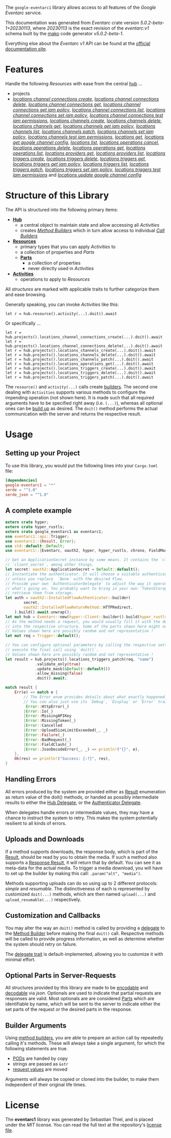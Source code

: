 <!---
DO NOT EDIT !
This file was generated automatically from 'src/generator/templates/api/README.md.mako'
DO NOT EDIT !
-->
The `google-eventarc1` library allows access to all features of the *Google Eventarc* service.

This documentation was generated from *Eventarc* crate version *5.0.2-beta-1+20230113*, where *20230113* is the exact revision of the *eventarc:v1* schema built by the [mako](http://www.makotemplates.org/) code generator *v5.0.2-beta-1*.

Everything else about the *Eventarc* *v1* API can be found at the
[official documentation site](https://cloud.google.com/eventarc).
# Features

Handle the following *Resources* with ease from the central [hub](https://docs.rs/google-eventarc1/5.0.2-beta-1+20230113/google_eventarc1/Eventarc) ... 

* projects
 * [*locations channel connections create*](https://docs.rs/google-eventarc1/5.0.2-beta-1+20230113/google_eventarc1/api::ProjectLocationChannelConnectionCreateCall), [*locations channel connections delete*](https://docs.rs/google-eventarc1/5.0.2-beta-1+20230113/google_eventarc1/api::ProjectLocationChannelConnectionDeleteCall), [*locations channel connections get*](https://docs.rs/google-eventarc1/5.0.2-beta-1+20230113/google_eventarc1/api::ProjectLocationChannelConnectionGetCall), [*locations channel connections get iam policy*](https://docs.rs/google-eventarc1/5.0.2-beta-1+20230113/google_eventarc1/api::ProjectLocationChannelConnectionGetIamPolicyCall), [*locations channel connections list*](https://docs.rs/google-eventarc1/5.0.2-beta-1+20230113/google_eventarc1/api::ProjectLocationChannelConnectionListCall), [*locations channel connections set iam policy*](https://docs.rs/google-eventarc1/5.0.2-beta-1+20230113/google_eventarc1/api::ProjectLocationChannelConnectionSetIamPolicyCall), [*locations channel connections test iam permissions*](https://docs.rs/google-eventarc1/5.0.2-beta-1+20230113/google_eventarc1/api::ProjectLocationChannelConnectionTestIamPermissionCall), [*locations channels create*](https://docs.rs/google-eventarc1/5.0.2-beta-1+20230113/google_eventarc1/api::ProjectLocationChannelCreateCall), [*locations channels delete*](https://docs.rs/google-eventarc1/5.0.2-beta-1+20230113/google_eventarc1/api::ProjectLocationChannelDeleteCall), [*locations channels get*](https://docs.rs/google-eventarc1/5.0.2-beta-1+20230113/google_eventarc1/api::ProjectLocationChannelGetCall), [*locations channels get iam policy*](https://docs.rs/google-eventarc1/5.0.2-beta-1+20230113/google_eventarc1/api::ProjectLocationChannelGetIamPolicyCall), [*locations channels list*](https://docs.rs/google-eventarc1/5.0.2-beta-1+20230113/google_eventarc1/api::ProjectLocationChannelListCall), [*locations channels patch*](https://docs.rs/google-eventarc1/5.0.2-beta-1+20230113/google_eventarc1/api::ProjectLocationChannelPatchCall), [*locations channels set iam policy*](https://docs.rs/google-eventarc1/5.0.2-beta-1+20230113/google_eventarc1/api::ProjectLocationChannelSetIamPolicyCall), [*locations channels test iam permissions*](https://docs.rs/google-eventarc1/5.0.2-beta-1+20230113/google_eventarc1/api::ProjectLocationChannelTestIamPermissionCall), [*locations get*](https://docs.rs/google-eventarc1/5.0.2-beta-1+20230113/google_eventarc1/api::ProjectLocationGetCall), [*locations get google channel config*](https://docs.rs/google-eventarc1/5.0.2-beta-1+20230113/google_eventarc1/api::ProjectLocationGetGoogleChannelConfigCall), [*locations list*](https://docs.rs/google-eventarc1/5.0.2-beta-1+20230113/google_eventarc1/api::ProjectLocationListCall), [*locations operations cancel*](https://docs.rs/google-eventarc1/5.0.2-beta-1+20230113/google_eventarc1/api::ProjectLocationOperationCancelCall), [*locations operations delete*](https://docs.rs/google-eventarc1/5.0.2-beta-1+20230113/google_eventarc1/api::ProjectLocationOperationDeleteCall), [*locations operations get*](https://docs.rs/google-eventarc1/5.0.2-beta-1+20230113/google_eventarc1/api::ProjectLocationOperationGetCall), [*locations operations list*](https://docs.rs/google-eventarc1/5.0.2-beta-1+20230113/google_eventarc1/api::ProjectLocationOperationListCall), [*locations providers get*](https://docs.rs/google-eventarc1/5.0.2-beta-1+20230113/google_eventarc1/api::ProjectLocationProviderGetCall), [*locations providers list*](https://docs.rs/google-eventarc1/5.0.2-beta-1+20230113/google_eventarc1/api::ProjectLocationProviderListCall), [*locations triggers create*](https://docs.rs/google-eventarc1/5.0.2-beta-1+20230113/google_eventarc1/api::ProjectLocationTriggerCreateCall), [*locations triggers delete*](https://docs.rs/google-eventarc1/5.0.2-beta-1+20230113/google_eventarc1/api::ProjectLocationTriggerDeleteCall), [*locations triggers get*](https://docs.rs/google-eventarc1/5.0.2-beta-1+20230113/google_eventarc1/api::ProjectLocationTriggerGetCall), [*locations triggers get iam policy*](https://docs.rs/google-eventarc1/5.0.2-beta-1+20230113/google_eventarc1/api::ProjectLocationTriggerGetIamPolicyCall), [*locations triggers list*](https://docs.rs/google-eventarc1/5.0.2-beta-1+20230113/google_eventarc1/api::ProjectLocationTriggerListCall), [*locations triggers patch*](https://docs.rs/google-eventarc1/5.0.2-beta-1+20230113/google_eventarc1/api::ProjectLocationTriggerPatchCall), [*locations triggers set iam policy*](https://docs.rs/google-eventarc1/5.0.2-beta-1+20230113/google_eventarc1/api::ProjectLocationTriggerSetIamPolicyCall), [*locations triggers test iam permissions*](https://docs.rs/google-eventarc1/5.0.2-beta-1+20230113/google_eventarc1/api::ProjectLocationTriggerTestIamPermissionCall) and [*locations update google channel config*](https://docs.rs/google-eventarc1/5.0.2-beta-1+20230113/google_eventarc1/api::ProjectLocationUpdateGoogleChannelConfigCall)




# Structure of this Library

The API is structured into the following primary items:

* **[Hub](https://docs.rs/google-eventarc1/5.0.2-beta-1+20230113/google_eventarc1/Eventarc)**
    * a central object to maintain state and allow accessing all *Activities*
    * creates [*Method Builders*](https://docs.rs/google-eventarc1/5.0.2-beta-1+20230113/google_eventarc1/client::MethodsBuilder) which in turn
      allow access to individual [*Call Builders*](https://docs.rs/google-eventarc1/5.0.2-beta-1+20230113/google_eventarc1/client::CallBuilder)
* **[Resources](https://docs.rs/google-eventarc1/5.0.2-beta-1+20230113/google_eventarc1/client::Resource)**
    * primary types that you can apply *Activities* to
    * a collection of properties and *Parts*
    * **[Parts](https://docs.rs/google-eventarc1/5.0.2-beta-1+20230113/google_eventarc1/client::Part)**
        * a collection of properties
        * never directly used in *Activities*
* **[Activities](https://docs.rs/google-eventarc1/5.0.2-beta-1+20230113/google_eventarc1/client::CallBuilder)**
    * operations to apply to *Resources*

All *structures* are marked with applicable traits to further categorize them and ease browsing.

Generally speaking, you can invoke *Activities* like this:

```Rust,ignore
let r = hub.resource().activity(...).doit().await
```

Or specifically ...

```ignore
let r = hub.projects().locations_channel_connections_create(...).doit().await
let r = hub.projects().locations_channel_connections_delete(...).doit().await
let r = hub.projects().locations_channels_create(...).doit().await
let r = hub.projects().locations_channels_delete(...).doit().await
let r = hub.projects().locations_channels_patch(...).doit().await
let r = hub.projects().locations_operations_get(...).doit().await
let r = hub.projects().locations_triggers_create(...).doit().await
let r = hub.projects().locations_triggers_delete(...).doit().await
let r = hub.projects().locations_triggers_patch(...).doit().await
```

The `resource()` and `activity(...)` calls create [builders][builder-pattern]. The second one dealing with `Activities` 
supports various methods to configure the impending operation (not shown here). It is made such that all required arguments have to be 
specified right away (i.e. `(...)`), whereas all optional ones can be [build up][builder-pattern] as desired.
The `doit()` method performs the actual communication with the server and returns the respective result.

# Usage

## Setting up your Project

To use this library, you would put the following lines into your `Cargo.toml` file:

```toml
[dependencies]
google-eventarc1 = "*"
serde = "^1.0"
serde_json = "^1.0"
```

## A complete example

```Rust
extern crate hyper;
extern crate hyper_rustls;
extern crate google_eventarc1 as eventarc1;
use eventarc1::api::Trigger;
use eventarc1::{Result, Error};
use std::default::Default;
use eventarc1::{Eventarc, oauth2, hyper, hyper_rustls, chrono, FieldMask};

// Get an ApplicationSecret instance by some means. It contains the `client_id` and 
// `client_secret`, among other things.
let secret: oauth2::ApplicationSecret = Default::default();
// Instantiate the authenticator. It will choose a suitable authentication flow for you, 
// unless you replace  `None` with the desired Flow.
// Provide your own `AuthenticatorDelegate` to adjust the way it operates and get feedback about 
// what's going on. You probably want to bring in your own `TokenStorage` to persist tokens and
// retrieve them from storage.
let auth = oauth2::InstalledFlowAuthenticator::builder(
        secret,
        oauth2::InstalledFlowReturnMethod::HTTPRedirect,
    ).build().await.unwrap();
let mut hub = Eventarc::new(hyper::Client::builder().build(hyper_rustls::HttpsConnectorBuilder::new().with_native_roots().https_or_http().enable_http1().enable_http2().build()), auth);
// As the method needs a request, you would usually fill it with the desired information
// into the respective structure. Some of the parts shown here might not be applicable !
// Values shown here are possibly random and not representative !
let mut req = Trigger::default();

// You can configure optional parameters by calling the respective setters at will, and
// execute the final call using `doit()`.
// Values shown here are possibly random and not representative !
let result = hub.projects().locations_triggers_patch(req, "name")
             .validate_only(true)
             .update_mask(&Default::default())
             .allow_missing(false)
             .doit().await;

match result {
    Err(e) => match e {
        // The Error enum provides details about what exactly happened.
        // You can also just use its `Debug`, `Display` or `Error` traits
         Error::HttpError(_)
        |Error::Io(_)
        |Error::MissingAPIKey
        |Error::MissingToken(_)
        |Error::Cancelled
        |Error::UploadSizeLimitExceeded(_, _)
        |Error::Failure(_)
        |Error::BadRequest(_)
        |Error::FieldClash(_)
        |Error::JsonDecodeError(_, _) => println!("{}", e),
    },
    Ok(res) => println!("Success: {:?}", res),
}

```
## Handling Errors

All errors produced by the system are provided either as [Result](https://docs.rs/google-eventarc1/5.0.2-beta-1+20230113/google_eventarc1/client::Result) enumeration as return value of
the doit() methods, or handed as possibly intermediate results to either the 
[Hub Delegate](https://docs.rs/google-eventarc1/5.0.2-beta-1+20230113/google_eventarc1/client::Delegate), or the [Authenticator Delegate](https://docs.rs/yup-oauth2/*/yup_oauth2/trait.AuthenticatorDelegate.html).

When delegates handle errors or intermediate values, they may have a chance to instruct the system to retry. This 
makes the system potentially resilient to all kinds of errors.

## Uploads and Downloads
If a method supports downloads, the response body, which is part of the [Result](https://docs.rs/google-eventarc1/5.0.2-beta-1+20230113/google_eventarc1/client::Result), should be
read by you to obtain the media.
If such a method also supports a [Response Result](https://docs.rs/google-eventarc1/5.0.2-beta-1+20230113/google_eventarc1/client::ResponseResult), it will return that by default.
You can see it as meta-data for the actual media. To trigger a media download, you will have to set up the builder by making
this call: `.param("alt", "media")`.

Methods supporting uploads can do so using up to 2 different protocols: 
*simple* and *resumable*. The distinctiveness of each is represented by customized 
`doit(...)` methods, which are then named `upload(...)` and `upload_resumable(...)` respectively.

## Customization and Callbacks

You may alter the way an `doit()` method is called by providing a [delegate](https://docs.rs/google-eventarc1/5.0.2-beta-1+20230113/google_eventarc1/client::Delegate) to the 
[Method Builder](https://docs.rs/google-eventarc1/5.0.2-beta-1+20230113/google_eventarc1/client::CallBuilder) before making the final `doit()` call. 
Respective methods will be called to provide progress information, as well as determine whether the system should 
retry on failure.

The [delegate trait](https://docs.rs/google-eventarc1/5.0.2-beta-1+20230113/google_eventarc1/client::Delegate) is default-implemented, allowing you to customize it with minimal effort.

## Optional Parts in Server-Requests

All structures provided by this library are made to be [encodable](https://docs.rs/google-eventarc1/5.0.2-beta-1+20230113/google_eventarc1/client::RequestValue) and 
[decodable](https://docs.rs/google-eventarc1/5.0.2-beta-1+20230113/google_eventarc1/client::ResponseResult) via *json*. Optionals are used to indicate that partial requests are responses 
are valid.
Most optionals are are considered [Parts](https://docs.rs/google-eventarc1/5.0.2-beta-1+20230113/google_eventarc1/client::Part) which are identifiable by name, which will be sent to 
the server to indicate either the set parts of the request or the desired parts in the response.

## Builder Arguments

Using [method builders](https://docs.rs/google-eventarc1/5.0.2-beta-1+20230113/google_eventarc1/client::CallBuilder), you are able to prepare an action call by repeatedly calling it's methods.
These will always take a single argument, for which the following statements are true.

* [PODs][wiki-pod] are handed by copy
* strings are passed as `&str`
* [request values](https://docs.rs/google-eventarc1/5.0.2-beta-1+20230113/google_eventarc1/client::RequestValue) are moved

Arguments will always be copied or cloned into the builder, to make them independent of their original life times.

[wiki-pod]: http://en.wikipedia.org/wiki/Plain_old_data_structure
[builder-pattern]: http://en.wikipedia.org/wiki/Builder_pattern
[google-go-api]: https://github.com/google/google-api-go-client

# License
The **eventarc1** library was generated by Sebastian Thiel, and is placed 
under the *MIT* license.
You can read the full text at the repository's [license file][repo-license].

[repo-license]: https://github.com/Byron/google-apis-rsblob/main/LICENSE.md

